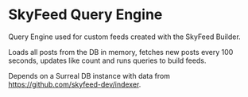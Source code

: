 # SkyFeed Query Engine

Query Engine used for custom feeds created with the SkyFeed Builder.

Loads all posts from the DB in memory, fetches new posts every 100 seconds, updates like count and runs queries to build feeds.

Depends on a Surreal DB instance with data from <https://github.com/skyfeed-dev/indexer>.